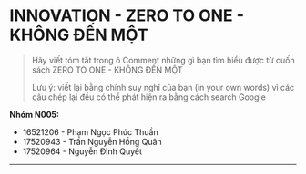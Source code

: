 # INNOVATION - ZERO TO ONE - KHÔNG ĐẾN MỘT

> Hãy viết tóm tắt trong ô Comment những gì bạn tìm hiểu được từ cuốn sách ZERO TO ONE - KHÔNG ĐẾN MỘT
>
> Lưu ý: viết lại bằng chính suy nghĩ của bạn (in your own words) vì các câu chép lại đều có thể phát hiện ra bằng cách search Google

**Nhóm N005:**

- 16521206 - Phạm Ngọc Phúc Thuần
- 17520943 - Trần Nguyễn Hồng Quân
- 17520964 - Nguyễn Đình Quyết

---
